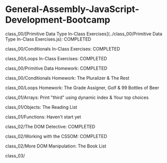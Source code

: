 # General-Assembly-JavaScript-Development-Bootcamp

class_00/[Primitive Data Type In-Class Exercises](../class_00/Primitive Data Type In-Class Exercises.js): COMPLETED

class_00/Conditionals In-Class Exercises: COMPLETED

class_00/Loops In-Class Exercises: COMPLETED

class_00/Primitive Data Homework: COMPLETED

class_00/Conditionals Homework: The Pluralizer & The Rest

class_00/Loops Homework: The Grade Assigner, Golf & 99 Bottles of Beer

class_01/Arrays: Print "third" using dynamic index & Your top choices

class_01/Objects: The Reading List

class_01/Functions: Haven't start yet

class_02/The DOM Detective: COMPLETED

class_02/Working with the CSSOM: COMPLETED

class_02/More DOM Manipulation: The Book List

class_03/
